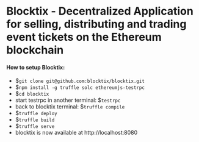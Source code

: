 # Blocktix - Decentralized Application for selling, distributing and trading event tickets on the Ethereum blockchain

#### How to setup Blocktix:

* $`git clone git@github.com:blocktix/blocktix.git`
* $`npm install -g truffle solc ethereumjs-testrpc`
* $`cd blocktix`
* start testrpc in another terminal: $`testrpc`
* back to blocktix terminal: $`truffle compile`
* $`truffle deploy`
* $`truffle build`
* $`truffle serve`
* blocktix is now available at http://localhost:8080
